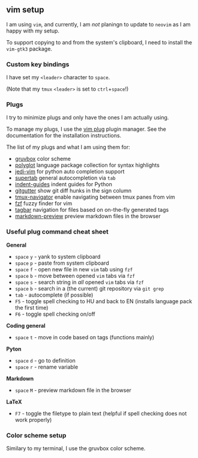 ## vim setup

I am using `vim`, and currently, I am *not* planingn to update to `neovim` as I am happy with my setup.

To support copying to and from the system's  clipboard, I need to install the `vim-gtk3` package.

### Custom key bindings

I have set my `<leader>` character to `space`.

(Note that my `tmux` `<leader>` is set to `ctrl`+`space`!)

### Plugs

I try to minimize plugs and only have the ones I am actually using.

To manage my plugs, I use the [vim plug](https://github.com/junegunn/vim-plug) plugin manager. See the documentation for the installation instructions.

The list of my plugs and what I am using them for:

- [gruvbox](https://github.com/morhetz/gruvbox) color scheme
- [polyglot](https://github.com/sheerun/vim-polyglot) language package collection for syntax highlights 
- [jedi-vim](https://github.com/davidhalter/jedi-vim) for python auto completion support
- [supertab](https://github.com/ervandew/supertab) general autocompletion via `tab`
- [indent-guides](https://github.com/preservim/vim-indent-guides) indent guides for Python
- [gitgutter](https://github.com/airblade/vim-gitgutter) show git diff hunks in the sign column
- [tmux-navigator](https://github.com/christoomey/vim-tmux-navigator) enable navigating between tmux panes from vim
- [fzf](https://github.com/junegunn/fzf.vim) fuzzy finder for vim
- [tagbar](https://github.com/preservim/tagbar) navigation for files based on on-the-fly generated tags
- [markdown-preview](https://github.com/iamcco/markdown-preview.nvim) preview markdown files in the browser 

### Useful plug command cheat sheet

**General**

- `space` `y` - yank to system clipboard
- `space` `p` - paste from system clipboard
- `space` `f` - open new file in new `vim` tab using `fzf`
- `space` `b` - move between opened `vim` tabs via `fzf`
- `space` `s` - search string in *all* opened `vim` tabs via `fzf` 
- `space` `b` - search in a (the current) git repository via `git grep`
- `tab` - autocomplete (if possible)
- `F5` - toggle spell checking to HU and back to EN (installs language pack the first time)
- `F6` - toggle spell checking on/off

**Coding general**

- `space` `t` - move in code based on tags (functions mainly)

**Pyton**

- `space` `d` - go to definition
- `space` `r` - rename variable

**Markdown**

- `space` `M` - preview markdown file in the browser

**LaTeX**

- `F7` - toggle the filetype to plain text (helpful if spell checking does not work properly)

### Color scheme setup

Similary to my terminal, I use the gruvbox color scheme.
